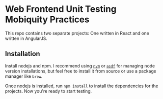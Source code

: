 # Web Frontend Unit Testing Mobiquity Practices

This repo contains two separate projects: One written
in React and one written in AngularJS.

## Installation

Install nodejs and npm. I recommend using [`nvm`](https://github.com/creationix/nvm)
or [`asdf`](https://github.com/HashNuke/asdf) for managing
node version installations, but feel free to install it
from source or use a package manager like `brew`.

Once nodejs is installed, run `npm install` to install the
dependencies for the projects. Now you're ready to start
testing.
